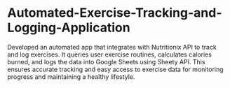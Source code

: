 # Automated-Exercise-Tracking-and-Logging-Application
Developed an automated app that integrates with Nutritionix API to track and log exercises. It queries user exercise routines, calculates calories burned, and logs the data into Google Sheets using Sheety API. This ensures accurate tracking and easy access to exercise data for monitoring progress and maintaining a healthy lifestyle.

